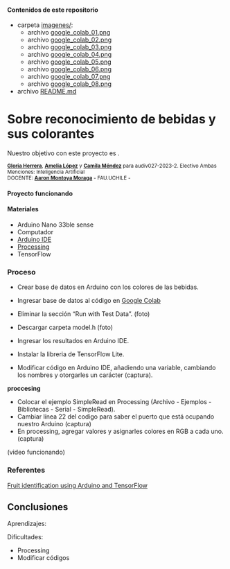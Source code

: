 #### Contenidos de este repositorio

* carpeta [imagenes/](imagenes/):
   * archivo [google_colab_01.png](/imagenes/google_colab_01.png)
   * archivo [google_colab_02.png](/imagenes/google_colab_02.png)
   * archivo [google_colab_03.png](/imagenes/google_colab_03.png)
   * archivo [google_colab_04.png](/imagenes/google_colab_04.png)
   * archivo [google_colab_05.png](/imagenes/google_colab_05.png)
   * archivo [google_colab_06.png](/imagenes/google_colab_06.png)
   * archivo [google_colab_07.png](/imagenes/google_colab_07.png)
   * archivo [google_colab_08.png](/imagenes/google_colab_08.png)
* archivo [README.md](README.md)
  
# Sobre reconocimiento de bebidas y sus colorantes

Nuestro objetivo con este proyecto es .

<sub> [**Gloria Herrera**](https://github.com/gloriaherrera), [**Amelia López**](https://github.com/Ax0lMar) y [**Camila Méndez**](https://github.com/camilamendezm) para audiv027-2023-2. Electivo Ambas Menciones: Inteligencia Artificial  
DOCENTE: [**Aaron Montoya Moraga**](https://github.com/montoyamoraga) - FAU.UCHILE -  </sub>

#### Proyecto funcionando

#### Materiales

* Arduino Nano 33ble sense
* Computador
* [Arduino IDE](https://www.arduino.cc/en/software)
* [Processing](https://processing.org/download)
* TensorFlow

### Proceso

* Crear base de datos en Arduino con los colores de las bebidas.
* Ingresar base de datos al código en [Google Colab](https://colab.research.google.com/github/arduino/ArduinoTensorFlowLiteTutorials/blob/master/FruitToEmoji/FruitToEmoji.ipynb)
* Eliminar la sección “Run with Test Data”. (foto)

* Descargar carpeta model.h (foto) 

* Ingresar los resultados en Arduino IDE.
* Instalar la libreria de TensorFlow Lite.
* Modificar código en Arduino IDE, añadiendo una variable, cambiando los nombres y otorgarles un carácter (captura).

**proccesing**
  
* Colocar el ejemplo SimpleRead en Processing (Archivo - Ejemplos - Bibliotecas - Serial - SimpleRead).
* Cambiar línea 22 del codigo para saber el puerto que está ocupando nuestro Arduino (captura)
* En processing, agregar valores y asignarles colores en RGB a cada uno. (captura)

(video funcionando)




### Referentes

[Fruit identification using Arduino and TensorFlow](https://blog.arduino.cc/2019/11/07/fruit-identification-using-arduino-and-tensorflow)

## Conclusiones

Aprendizajes:

Dificultades:
* Processing
* Modificar códigos
